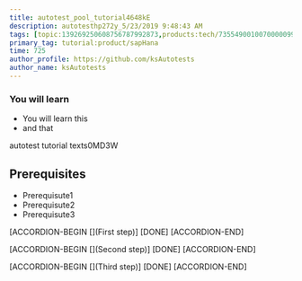 ```yaml
---
title: autotest_pool_tutorial4648kE
description: autotesthp272y_5/23/2019 9:48:43 AM
tags: [topic:139269250608756787992873,products:tech/73554900100700000996,tutorial:experience/advanced]
primary_tag: tutorial:product/sapHana
time: 725
author_profile: https://github.com/ksAutotests
author_name: ksAutotests
---
```

### You will learn
- You will learn this
- and that

autotest tutorial texts0MD3W

## Prerequisites
- Prerequisute1
- Prerequisute2
- Prerequisute3

[ACCORDION-BEGIN [](First step)]
[DONE]
[ACCORDION-END]

[ACCORDION-BEGIN [](Second step)]
[DONE]
[ACCORDION-END]

[ACCORDION-BEGIN [](Third step)]
[DONE]
[ACCORDION-END]

